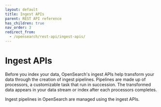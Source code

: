 ```yaml
---
layout: default
title: Ingest APIs
parent: REST API reference
has_children: true
nav_order: 3
redirect_from:
  - /opensearch/rest-api/ingest-apis/
---
```


# Ingest APIs

Before you index your data, OpenSearch's ingest APIs help transform your data through the creation of ingest pipelines. Pipelines are made up of processors, a customizable task that run in succession. The transformed data appears in your data stream or index after each processors completes.

Ingest pipelines in OpenSearch are managed using the ingest APIs. 